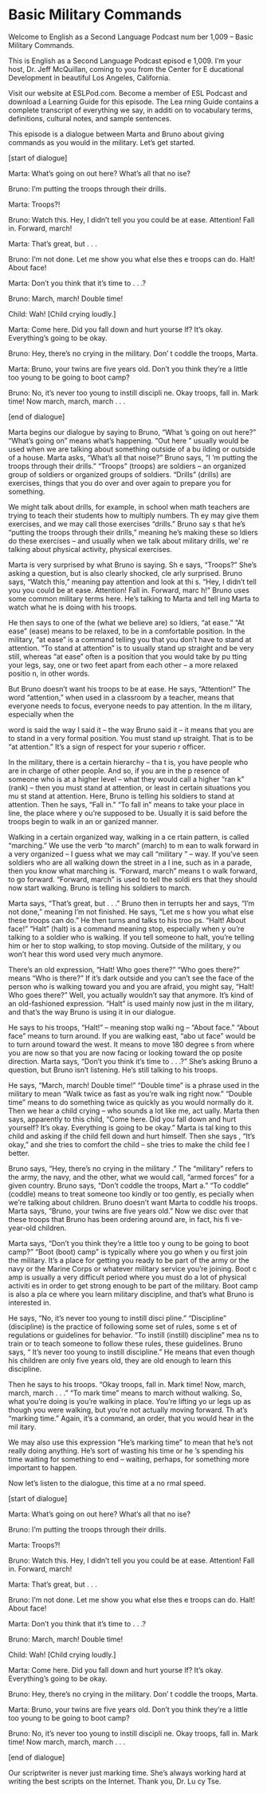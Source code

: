# Basic Military Commands

Welcome to English as a Second Language Podcast num ber 1,009 – Basic Military Commands.

This is English as a Second Language Podcast episod e 1,009. I’m your host, Dr. Jeff McQuillan, coming to you from the Center for E ducational Development in beautiful Los Angeles, California.

Visit our website at ESLPod.com. Become a member of  ESL Podcast and download a Learning Guide for this episode. The Lea rning Guide contains a complete transcript of everything we say, in additi on to vocabulary terms, definitions, cultural notes, and sample sentences.

This episode is a dialogue between Marta and Bruno about giving commands as you would in the military. Let’s get started.

[start of dialogue]

Marta: What’s going on out here? What’s all that no ise?

Bruno: I’m putting the troops through their drills.

Marta: Troops?!

Bruno: Watch this. Hey, I didn’t tell you you could  be at ease. Attention! Fall in. Forward, march!

Marta: That’s great, but . . .

Bruno: I’m not done. Let me show you what else thes e troops can do. Halt! About face!

Marta: Don’t you think that it’s time to . . .?

Bruno: March, march! Double time!

Child: Wah! [Child crying loudly.]

Marta: Come here. Did you fall down and hurt yourse lf? It’s okay. Everything’s going to be okay.

Bruno: Hey, there’s no crying in the military. Don’ t coddle the troops, Marta.

Marta: Bruno, your twins are five years old. Don’t you think they’re a little too young to be going to boot camp?

Bruno: No, it’s never too young to instill discipli ne. Okay troops, fall in. Mark time! Now march, march, march . . .

[end of dialogue]

Marta begins our dialogue by saying to Bruno, “What ’s going on out here?” “What’s going on” means what’s happening. “Out here ” usually would be used when we are talking about something outside of a bu ilding or outside of a house. Marta asks, “What’s all that noise?” Bruno says, “I ’m putting the troops through their drills.” “Troops” (troops) are soldiers – an organized group of soldiers or organized groups of soldiers. “Drills” (drills) are  exercises, things that you do over and over again to prepare you for something.

We might talk about drills, for example, in school when math teachers are trying to teach their students how to multiply numbers. Th ey may give them exercises, and we may call those exercises “drills.” Bruno say s that he’s “putting the troops through their drills,” meaning he’s making these so ldiers do these exercises – and usually when we talk about military drills, we’ re talking about physical activity, physical exercises.

Marta is very surprised by what Bruno is saying. Sh e says, “Troops?” She’s asking a question, but is also clearly shocked, cle arly surprised. Bruno says, “Watch this,” meaning pay attention and look at thi s. “Hey, I didn’t tell you you could be at ease. Attention! Fall in. Forward, marc h!” Bruno uses some common military terms here. He’s talking to Marta and tell ing Marta to watch what he is doing with his troops.

He then says to one of the (what we believe are) so ldiers, “at ease.” “At ease” (ease) means to be relaxed, to be in a comfortable position. In the military, “at ease” is a command telling you that you don’t have to stand at attention. “To stand at attention” is to usually stand up straight  and be very still, whereas “at ease” often is a position that you would take by pu tting your legs, say, one or two feet apart from each other – a more relaxed positio n, in other words.

But Bruno doesn’t want his troops to be at ease. He  says, “Attention!” The word “attention,” when used in a classroom by a teacher,  means that everyone needs to focus, everyone needs to pay attention. In the m ilitary, especially when the

word is said the way I said it – the way Bruno said  it – it means that you are to stand in a very formal position. You must stand up straight. That is to be “at attention.” It’s a sign of respect for your superio r officer.

In the military, there is a certain hierarchy – tha t is, you have people who are in charge of other people. And so, if you are in the p resence of someone who is at a higher level – what they would call a higher “ran k” (rank) – then you must stand at attention, or least in certain situations you mu st stand at attention. Here, Bruno is telling his soldiers to stand at attention. Then  he says, “Fall in.” “To fall in” means to take your place in line, the place where y ou’re supposed to be. Usually it is said before the troops begin to walk in an or ganized manner.

Walking in a certain organized way, walking in a ce rtain pattern, is called “marching.” We use the verb “to march” (march) to m ean to walk forward in a very organized – I guess what we may call “military ” – way. If you’ve seen soldiers who are all walking down the street in a l ine, such as in a parade, then you know what marching is. “Forward, march” means t o walk forward, to go forward. “Forward, march” is used to tell the soldi ers that they should now start walking. Bruno is telling his soldiers to march.

Marta says, “That’s great, but . . .” Bruno then in terrupts her and says, “I’m not done,” meaning I’m not finished. He says, “Let me s how you what else these troops can do.” He then turns and talks to his troo ps. “Halt! About face!” “Halt” (halt) is a command meaning stop, especially when y ou’re talking to a soldier who is walking. If you tell someone to halt, you’re  telling him or her to stop walking, to stop moving. Outside of the military, y ou won’t hear this word used very much anymore.

There’s an old expression, “Halt! Who goes there?” “Who goes there?” means “Who is there?” If it’s dark outside and you can’t see the face of the person who is walking toward you and you are afraid, you might  say, “Halt! Who goes there?” Well, you actually wouldn’t say that anymore. It’s kind of an old-fashioned expression. “Halt” is used mainly now just in the m ilitary, and that’s the way Bruno is using it in our dialogue.

He says to his troops, “Halt!” – meaning stop walki ng – “About face.” “About face” means to turn around. If you are walking east, “abo ut face” would be to turn around toward the west. It means to move 180 degree s from where you are now so that you are now facing or looking toward the op posite direction. Marta says, “Don’t you think it’s time to . . .?” She’s asking Bruno a question, but Bruno isn’t listening. He’s still talking to his troops.

He says, “March, march! Double time!” “Double time”  is a phrase used in the military to mean “Walk twice as fast as you’re walk ing right now.” “Double time” means to do something twice as quickly as you would  normally do it. Then we hear a child crying – who sounds a lot like me, act ually. Marta then says, apparently to this child, “Come here. Did you fall down and hurt yourself? It’s okay. Everything is going to be okay.” Marta is tal king to this child and asking if the child fell down and hurt himself. Then she says , “It’s okay,” and she tries to comfort the child – she tries to make the child fee l better.

Bruno says, “Hey, there’s no crying in the military .” The “military” refers to the army, the navy, and the other, what we would call, “armed forces” for a given country. Bruno says, “Don’t coddle the troops, Mart a.” “To coddle” (coddle) means to treat someone too kindly or too gently, es pecially when we’re talking about children. Bruno doesn’t want Marta to coddle his troops. Marta says, “Bruno, your twins are five years old.” Now we disc over that these troops that Bruno has been ordering around are, in fact, his fi ve-year-old children.

Marta says, “Don’t you think they’re a little too y oung to be going to boot camp?” “Boot (boot) camp” is typically where you go when y ou first join the military. It’s a place for getting you ready to be part of the army or the navy or the Marine Corps or whatever military service you’re joining. Boot c amp is usually a very difficult period where you must do a lot of physical activiti es in order to get strong enough to be part of the military. Boot camp is also a pla ce where you learn military discipline, and that’s what Bruno is interested in.

He says, “No, it’s never too young to instill disci pline.” “Discipline” (discipline) is the practice of following some set of rules, some s et of regulations or guidelines for behavior. “To instill (instill) discipline” mea ns to train or to teach someone to follow these rules, these guidelines. Bruno says, “ It’s never too young to instill discipline.” He means that even though his children  are only five years old, they are old enough to learn this discipline.

Then he says to his troops. “Okay troops, fall in. Mark time! Now, march, march, march . . .” “To mark time” means to march without walking. So, what you’re doing is you’re walking in place. You’re lifting yo ur legs up as though you were walking, but you’re not actually moving forward. Th at’s “marking time.” Again, it’s a command, an order, that you would hear in the mil itary.

We may also use this expression “He’s marking time”  to mean that he’s not really doing anything. He’s sort of wasting his time or he ’s spending his time waiting for something to end – waiting, perhaps, for something more important to happen.

Now let’s listen to the dialogue, this time at a no rmal speed.

[start of dialogue]

Marta: What’s going on out here? What’s all that no ise?

Bruno: I’m putting the troops through their drills.

Marta: Troops?!

Bruno: Watch this. Hey, I didn’t tell you you could  be at ease. Attention! Fall in. Forward, march!

Marta: That’s great, but . . .

Bruno: I’m not done. Let me show you what else thes e troops can do. Halt! About face!

Marta: Don’t you think that it’s time to . . .?

Bruno: March, march! Double time!

Child: Wah! [Child crying loudly.]

Marta: Come here. Did you fall down and hurt yourse lf? It’s okay. Everything’s going to be okay.

Bruno: Hey, there’s no crying in the military. Don’ t coddle the troops, Marta.

Marta: Bruno, your twins are five years old. Don’t you think they’re a little too young to be going to boot camp?

Bruno: No, it’s never too young to instill discipli ne. Okay troops, fall in. Mark time! Now march, march, march . . .

[end of dialogue]

Our scriptwriter is never just marking time. She’s always working hard at writing the best scripts on the Internet. Thank you, Dr. Lu cy Tse.




